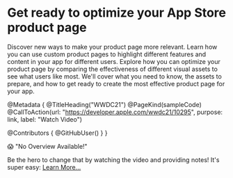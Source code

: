 # Get ready to optimize your App Store product page

Discover new ways to make your product page more relevant. Learn how you can use custom product pages to highlight different features and content in your app for different users. Explore how you can optimize your product page by comparing the effectiveness of different visual assets to see what users like most. We'll cover what you need to know, the assets to prepare, and how to get ready to create the most effective product page for your app.

@Metadata {
   @TitleHeading("WWDC21")
   @PageKind(sampleCode)
   @CallToAction(url: "https://developer.apple.com/wwdc21/10295", purpose: link, label: "Watch Video")

   @Contributors {
      @GitHubUser(<replace this with your GitHub handle>)
   }
}

😱 "No Overview Available!"

Be the hero to change that by watching the video and providing notes! It's super easy:
 [Learn More…](https://wwdcnotes.github.io/WWDCNotes/documentation/wwdcnotes/contributing)
